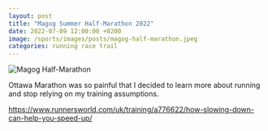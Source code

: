 ```yaml
---
layout: post
title: "Magog Summer Half-Marathon 2022"
date: 2022-07-09 12:00:00 +0200
image: /sports/images/posts/magog-half-marathon.jpeg
categories: running race trail
---
```


![Magog Half-Marathon](/sports/images/posts/magog-half-marathon.jpeg)

Ottawa Marathon was so painful that I decided to learn more about running and stop relying on my training assumptions.

https://www.runnersworld.com/uk/training/a776622/how-slowing-down-can-help-you-speed-up/
